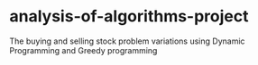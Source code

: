 # analysis-of-algorithms-project
The buying and selling stock problem variations using Dynamic Programming and Greedy programming
